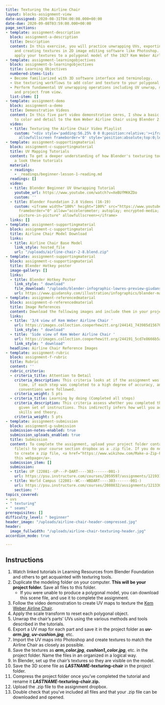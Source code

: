 ```yaml
---
title: Texturing the Airline Chair
layout: blocks-assignment-view
date-assigned: 2020-08-31T04:00:00.000+00:00
date-due: 2020-09-08T03:59:00.000+00:00
page_sections:
- template: assignment-description
  block: assignment-a-description
  title: Description
  content: In this exercise, you will practice unwrapping UVs, exporting a UV map,
    and creating textures in 2D image editing software like Photoshop. You will then
    apply your textures to a polygonal model of the 1927 Kem Weber Airline Chair.
- template: assignment-learningobjectives
  block: assignment-b-learningobjectives
  title: Learning Objectives
  numbered-items-list:
  - Become familiarized with 3D software interface and terminology.
  - Use texturing workflows to add color and texture to your polygonal models.
  - Perform fundamental UV unwrapping operations including UV unwrap, mark seams,
    and project from view.
  list-item: []
- template: assignment-demo
  block: assignment-a-demo
  title: Demonstration Videos
  content: In this five part video demonstration seres, I show a basic texturing workflow
    to color and detail to the Kem Weber Airline Chair using Blender 2.8.
  video:
  - title: Texturing the Airline Chair Video Playlist
    custom: "<div style='padding:56.25% 0 0 0;position:relative;'><iframe src='https://vimeo.com/showcase/7499107/embed'
      allowfullscreen frameborder='0' style='position:absolute;top:0;left:0;width:100%;height:100%;'></iframe></div>"
- template: assignment-supportingmaterial
  block: assignment-c-supportingmaterial
  title: UV Mapping Tutorials
  content: To get a deeper understanding of how Blender's texturing tools work, have
    a look these tutorials
  material:
  - readings:
    - _readings/beginner-lesson-1-reading.md
  readings: []
  video:
  - title: Blender Beginner UV Unwrapping Tutorial
    youtube_url: https://www.youtube.com/watch?v=XeBUfMKKZDo
    custom: ''
  - title: Blender Foundation 2.8 Videos (16-19)
    custom: <iframe width="100%" height="100%" src="https://www.youtube-nocookie.com/embed/videoseries?list=PLa1F2ddGya_-UvuAqHAksYnB0qL9yWDO6"
      frameborder="0" allow="accelerometer; autoplay; encrypted-media; gyroscope;
      picture-in-picture" allowfullscreen></iframe>
  links: []
- template: assignment-supportingmaterial
  block: assignment-c-supportingmaterial
  title: Airline Chair Model Download
  links:
  - title: Airline Chair Base Model
    link_style: hosted_file
    url: "/uploads/airline-chair-2-8.blend.zip"
- template: assignment-supportingmaterial
  block: assignment-c-supportingmaterial
  title: Blender Hotkey poster
  image-gallery: []
  links:
  - title: Blender Hotkey Poster
    link_style: " download"
    file_download: "/uploads/blender-infographic-lowres-preview-giudansky.jpg"
    url: https://www.giudansky.com/illustration/infographics/blender-map
- template: assignment-referencedmaterial
  block: assignment-d-referencedmaterial
  title: Image References
  content: Download the following images and include them in your project folder.
  links:
  - title: '3/4 view of Kem Weber Airline Chair '
    url: https://images.collection.cooperhewitt.org/244141_743985d156708c43_b.jpg
    link_style: " download"
  - title: 'Side view of Kem Weber Airline Chair '
    url: https://images.collection.cooperhewitt.org/244191_5cd7e8666b5a9bfe_b.jpg
    link_style: " download"
  headline: Airline Chair Reference Images
- template: assignment-rubric
  block: assignment-f-rubric
  title: Rubric
  content: ''
  rubric_criteria:
  - criteria_title: Attention to Detail
    criteria_description: This criteria looks at if the assignment was submitted on
      time, if each step was completed to a high degree of accuracy, and if file naming
      conventions were followed.
    criteria_weight: 5 pts
  - criteria_title: Learning by doing (Completed all steps)
    criteria_description: This criteria assess whether you completed the assignment's
      given set of instructions. This indirectly infers how well you acquired foundational
      skills and theory.
    criteria_weight: 5 pts
- template: assignment-submission
  block: assignment-g-submission
  submission-notes-enabled: true
  submission_uploads_enabled: true
  title: Submission
  content: To complete the assignment, upload your project folder containing your
    file(s) to your course section dropbox as a .zip file. If you do not know how
    to create a zip file, <a href="https://www.wikihow.com/Make-a-Zip-File" title="">see
    this webpage</a>.
  submission_item: []
  submission:
  - title: UP (22081--UP---P-DART----303-------001-)
    url: https://psu.instructure.com/courses/2059597/assignments/12193172
  - title: World Campus (22081--WC---WBDART----303-------001-)
    url: https://psu.instructure.com/courses/2080832/assignments/12133050
    section: ''
topics_covered:
- uvs
- " texturing"
- " seams"
prerequisites: []
difficulty_level: " beginner"
header_image: "/uploads/airline-chair-header-compressed.jpg"
header:
  image_fullwidth: "/uploads/airline-chair-texturing-header.jpg"
accordion_mode: true

---
```

## Instructions

 1. Watch linked tutorials in Learning Resources from Blender Foundation and others to get acquainted with texturing tools.
 2. Duplicate the modeling folder on your computer. **This will be your project folder.** Save all files to this folder.
    * If you were unable to produce a polygonal model, you can download this scene file, and use it to complete the assignment.
 3. Follow the video demonstration to create UV maps to texture the [Kem Weber Airline Chair](https://collection.cooperhewitt.org/objects/404536651/images/).
 4. Apply the scale transform to reset each polygonal object.
 5. Unwrap the chair’s parts’ UVs using the various methods and tools described in the tutorials.
 6. Export a UV map for each part and save it in the project folder as **_uv-arm.jpg_**, **_uv-cushion.jpg_**_,_ etc.
 7. Import the UV maps into Photoshop and create textures to match the Airline Chair as closely as possible.
 8. Save the textures as **_arm_color.jpg_**, **_cushion1_color.jpg_**, etc. in the project folder. Name the files in an organized in a logical way.
 9. In Blender, set up the chair’s textures so they are visible on the model.
10. Save the 3D scene file as **_LASTNAME_-texturing-chair** in the project folder.
11. Compress the project folder once you’ve completed the tutorial and rename it **_LASTNAME_-texturing-chair.zip.**
12. Upload the .zip file to the assignment dropbox.
13. Double check that you've included all files and that your .zip file can be downloaded and opened.